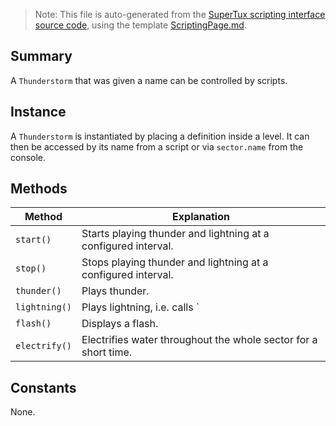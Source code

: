 > Note: This file is auto-generated from the [SuperTux scripting interface source code](https://github.com/SuperTux/supertux/tree/master/src/scripting), using the template [ScriptingPage.md](https://github.com/SuperTux/wiki/tree/master/templates/ScriptingPage.md).

Summary
-------

A `Thunderstorm` that was given a name can be controlled by scripts.

Instance
--------

A `Thunderstorm` is instantiated by placing a definition inside a level. It can then be accessed by its name from a script or via `sector.name` from the console. 

Methods
-------

Method | Explanation
-------|-------
`start()` | Starts playing thunder and lightning at a configured interval. 
`stop()` | Stops playing thunder and lightning at a configured interval. 
`thunder()` | Plays thunder. 
`lightning()` | Plays lightning, i.e. calls `
`flash()` | Displays a flash. 
`electrify()` | Electrifies water throughout the whole sector for a short time. 


Constants
---------

None.
